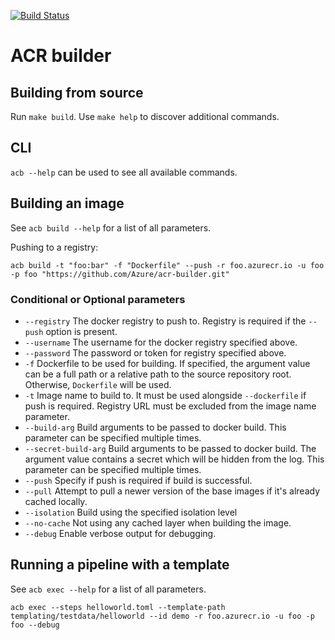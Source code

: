 [![Build Status](https://travis-ci.org/Azure/acr-builder.svg?branch=master)](https://travis-ci.org/Azure/acr-builder)

# ACR builder

## Building from source

Run `make build`. Use `make help` to discover additional commands.

## CLI

`acb --help` can be used to see all available commands.

## Building an image

See `acb build --help` for a list of all parameters.

Pushing to a registry:

`acb build -t "foo:bar" -f "Dockerfile" --push -r foo.azurecr.io -u foo -p foo "https://github.com/Azure/acr-builder.git"`

### Conditional or Optional parameters
* `--registry` The docker registry to push to. Registry is required if the `--push` option is present.
* `--username` The username for the docker registry specified above.
* `--password` The password or token for registry specified above.
* `-f` Dockerfile to be used for building. If specified, the argument value can be a full path or a relative path to the source repository root. Otherwise, `Dockerfile` will be used.
* `-t` Image name to build to. It must be used alongside `--dockerfile` if push is required. Registry URL must be excluded from the image name parameter.
* `--build-arg` Build arguments to be passed to docker build. This parameter can be specified multiple times.
* `--secret-build-arg` Build arguments to be passed to docker build. The argument value contains a secret which will be hidden from the log. This parameter can be specified multiple times.
* `--push` Specify if push is required if build is successful.
* `--pull` Attempt to pull a newer version of the base images if it's already cached locally.
* `--isolation` Build using the specified isolation level
* `--no-cache` Not using any cached layer when building the image.
* `--debug` Enable verbose output for debugging.

## Running a pipeline with a template

See `acb exec --help` for a list of all parameters.

```
acb exec --steps helloworld.toml --template-path templating/testdata/helloworld --id demo -r foo.azurecr.io -u foo -p foo --debug
```